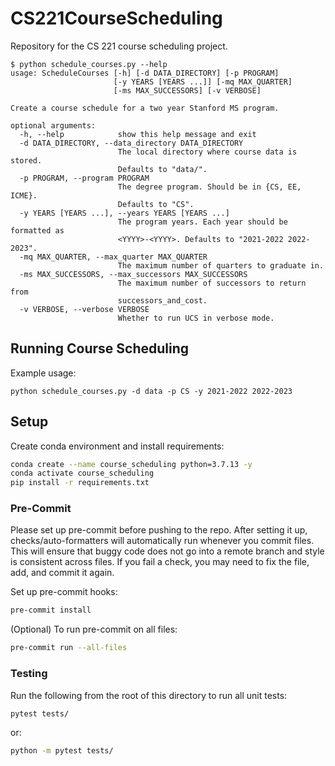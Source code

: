 # CS221CourseScheduling
Repository for the CS 221 course scheduling project.

```
$ python schedule_courses.py --help
usage: ScheduleCourses [-h] [-d DATA_DIRECTORY] [-p PROGRAM]
                       [-y YEARS [YEARS ...]] [-mq MAX_QUARTER]
                       [-ms MAX_SUCCESSORS] [-v VERBOSE]

Create a course schedule for a two year Stanford MS program.

optional arguments:
  -h, --help            show this help message and exit
  -d DATA_DIRECTORY, --data_directory DATA_DIRECTORY
                        The local directory where course data is stored.
                        Defaults to "data/".
  -p PROGRAM, --program PROGRAM
                        The degree program. Should be in {CS, EE, ICME}.
                        Defaults to "CS".
  -y YEARS [YEARS ...], --years YEARS [YEARS ...]
                        The program years. Each year should be formatted as
                        <YYYY>-<YYYY>. Defaults to "2021-2022 2022-2023".
  -mq MAX_QUARTER, --max_quarter MAX_QUARTER
                        The maximum number of quarters to graduate in.
  -ms MAX_SUCCESSORS, --max_successors MAX_SUCCESSORS
                        The maximum number of successors to return from
                        successors_and_cost.
  -v VERBOSE, --verbose VERBOSE
                        Whether to run UCS in verbose mode.
```

## Running Course Scheduling
Example usage:
```
python schedule_courses.py -d data -p CS -y 2021-2022 2022-2023
```

## Setup
Create conda environment and install requirements:
```sh
conda create --name course_scheduling python=3.7.13 -y
conda activate course_scheduling
pip install -r requirements.txt
```

### Pre-Commit
Please set up pre-commit before pushing to the repo. After setting it up, checks/auto-formatters will automatically run whenever you commit files. This will ensure that buggy code does not go into a remote branch and style is consistent across files. If you fail a check, you may need to fix the file, add, and commit it again.

Set up pre-commit hooks:
```sh
pre-commit install
```

(Optional) To run pre-commit on all files:
```sh
pre-commit run --all-files
```

### Testing
Run the following from the root of this directory to run all unit tests:
```sh
pytest tests/
```
or:
```sh
python -m pytest tests/
```
